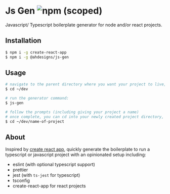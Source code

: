 # Js Gen ![npm (scoped)](https://img.shields.io/npm/v/@ahdesigns/js-gen)

Javascript/ Typescript boilerplate generator for node and/or react projects.

## Installation
```bash
$ npm i -g create-react-app
$ npm i -g @ahdesigns/js-gen
```

## Usage
```bash
# navigate to the parent directory where you want your project to live, e.g:
$ cd ~/dev

# run the generator command:
$ js-gen

# follow the prompts (including giving your project a name)
# once complete, you can cd into your newly created project directory, e.g:
$ cd ~/dev/name-of-project
```

## About

Inspired by [create react app](https://github.com/facebook/create-react-app), quickly generate the boilerplate to run a typescript or javascript project with an opinionated setup including:
- eslint (with optional typescript support)
- prettier
- jest (with `ts-jest` for typescript)
- tsconfig
- create-react-app for react projects
